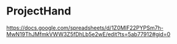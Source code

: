 # ProjectHand
https://docs.google.com/spreadsheets/d/1Z0MlF22PYPSm7h-MwN19ThJMfmkVWW3Z5fDhLb5e2wE/edit?ts=5ab77912#gid=0
